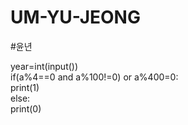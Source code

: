 # UM-YU-JEONG

#윤년

year=int(input())   
if(a%4==0 and a%100!=0) or a%400=0:    
    print(1)    
else:    
   print(0)
